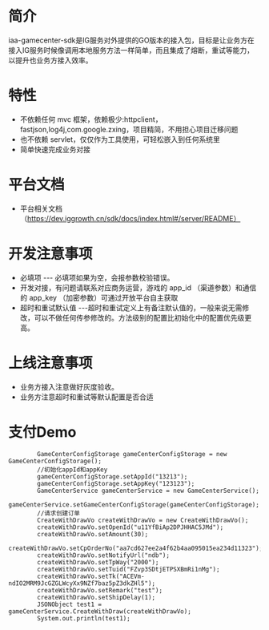 # 简介
iaa-gamecenter-sdk是IG服务对外提供的GO版本的接入包，目标是让业务方在接入IG服务时候像调用本地服务方法一样简单，而且集成了熔断，重试等能力，以提升也业务方接入效率。
# 特性
- 不依赖任何 mvc 框架，依赖极少:httpclient，fastjson,log4j,com.google.zxing，项目精简，不用担心项目迁移问题
- 也不依赖 servlet，仅仅作为工具使用，可轻松嵌入到任何系统里
- 简单快速完成业务对接
# 平台文档
- 平台相关文档（https://dev.iggrowth.cn/sdk/docs/index.html#/server/README）
# 开发注意事项
- 必填项  --- 必填项如果为空，会报参数校验错误。
- 开发对接，有问题请联系对应商务运营，游戏的 app_id （渠道参数）和通信的 app_key （加密参数）可通过开放平台自主获取
- 超时和重试默认值 ---超时和重试定义上有备注默认值的，一般来说无需修改，可以不做任何传参修改的。方法级别的配置比初始化中的配置优先级更高。
# 上线注意事项
-  业务方接入注意做好灰度验收。
-  业务方注意超时和重试等默认配置是否合适
# 支付Demo
```aidl
        GameCenterConfigStorage gameCenterConfigStorage = new GameCenterConfigStorage();
        //初始化appId和appKey
        gameCenterConfigStorage.setAppId("13213");
        gameCenterConfigStorage.setAppKey("123123");
        GameCenterService gameCenterService = new GameCenterService();
        gameCenterService.setGameCenterConfigStorage(gameCenterConfigStorage);
        //请求创建订单
        CreateWithDrawVo createWithDrawVo = new CreateWithDrawVo();
        createWithDrawVo.setOpenId("u11YfBiAp2DPJHHAC5JMd");
        createWithDrawVo.setAmount(30);
        createWithDrawVo.setCpOrderNo("aa7cd627ee2a4f62b4aa095015ea234d11323");
        createWithDrawVo.setNotifyUrl("ndb");
        createWithDrawVo.setTpWay("2000");
        createWithDrawVo.setTuid("FZvp3SDtjETPSXBmRi1nMg");
        createWithDrawVo.setTk("ACEVm-ndIO2MRM9JcGZGLWcyXx9NZf7baz5pZ3dkZHl5");
        createWithDrawVo.setRemark("test");
        createWithDrawVo.setShipDelay(1);
        JSONObject test1 = gameCenterService.CreateWithDraw(createWithDrawVo);
        System.out.println(test1);
        
```